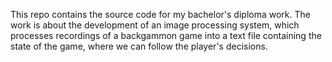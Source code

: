 This repo contains the source code for my bachelor's diploma work. The work is about the development of an image processing system, which processes recordings of a backgammon game into a text file containing the state of the game, where we can follow the player's decisions.